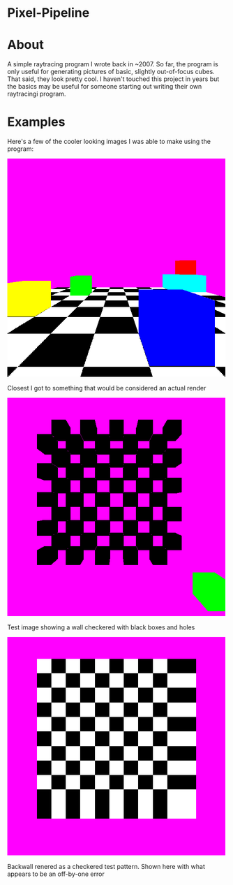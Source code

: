 Pixel-Pipeline
==============

# About
A simple raytracing program I wrote back in ~2007. So far, the program is only useful for generating pictures of basic, slightly out-of-focus cubes. That said, they look pretty cool.
I haven't touched this project in years but the basics may be useful for someone starting out writing their own raytracingi program.

# Examples
Here's a few of the cooler looking images I was able to make using the program:

![output1.png](https://raw.githubusercontent.com/DeadlyBrad42/Pixel-Pipeline/master/renders/output1.png)

Closest I got to something that would be considered an actual render


![output2.png](https://raw.githubusercontent.com/DeadlyBrad42/Pixel-Pipeline/master/renders/output2.png)

Test image showing a wall checkered with black boxes and holes


![output3.png](https://raw.githubusercontent.com/DeadlyBrad42/Pixel-Pipeline/master/renders/output3.png)

Backwall renered as a checkered test pattern. Shown here with what appears to be an off-by-one error
